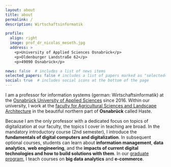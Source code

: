 ```yaml
---
layout: about
title: about
permalink: /
description: Wirtschaftsinformatik

profile:
  align: right
  image: prof_dr_nicolas_meseth.jpg
  address: >
    <p>University of Applied Sciences Osnabrück</p>
    <p>Oldenburger Landstraße 62</p>
    <p>49090 Osnabrück</p>

news: false  # includes a list of news items
selected_papers: false # includes a list of papers marked as "selected={true}"
social: true  # includes social icons at the bottom of the page
---
```


I am a professor for information systems (german: Wirtschaftsinformatik) at the [Osnabrück University of Applied Sciences](https://hs-osnabrueck.de) since 2016. Within our university, I work at the [faculty for Agricultural Sciences and Landscape Architecture](https://www.hs-osnabrueck.de/en/university/faculties/aul/) in the beautiful northern part of **Osnabrück** called Haste.

Because I am the only professor with a dedicated focus on topics of digitalization at our faculty, the topics I cover in teaching are broad. In the mandatory introductory course (2nd semester), I introduce the **fundamentals of digital computers and digitalization**. In subsequent optional courses, students can learn about **information management**, **data analytics**, **web engineering**, and the **impacts of current digital technologies and how to build solutions with them**. In our [graduate program](https://www.hs-osnabrueck.de/en/study/study-offerings/master/agriculture-food-science-and-business-meng/), I teach courses on **big data analytics** and **e-commerce**.
